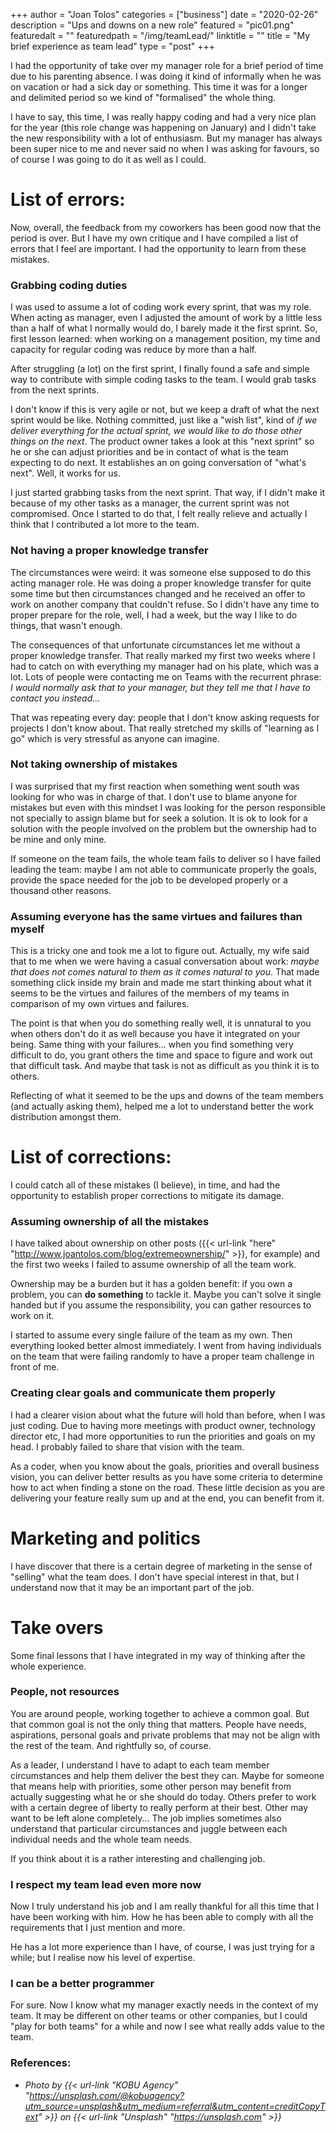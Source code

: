 +++
author = "Joan Tolos"
categories = ["business"]
date = "2020-02-26"
description = "Ups and downs on a new role"
featured = "pic01.png"
featuredalt = ""
featuredpath = "/img/teamLead/"
linktitle = ""
title = "My brief experience as team lead"
type = "post"
+++

I had the opportunity of take over my manager role for a brief period of time due to his parenting absence. I was doing it kind of informally when he was on vacation or had a sick day or something. This time it was for a longer and delimited period so we kind of "formalised" the whole thing.

I have to say, this time, I was really happy coding and had a very nice plan for the year (this role change was happening on January) and I didn't take the new responsibility with a lot of enthusiasm. But my manager has always been super nice to me and never said no when I was asking for favours, so of course I was going to do it as well as I could.

# List of errors:

Now, overall, the feedback from my coworkers has been good now that the period is over. But I have my own critique and I have compiled a list of errors that I feel are important. I had the opportunity to learn from these mistakes.

### Grabbing coding duties

I was used to assume a lot of coding work every sprint, that was my role. When acting as manager, even I adjusted the amount of work by a little less than a half of what I normally would do, I barely made it the first sprint. So, first lesson learned: when working on a management position, my time and capacity for regular coding was reduce by more than a half.

After struggling (a lot) on the first sprint, I finally found a safe and simple way to contribute with simple coding tasks to the team. I would grab tasks from the next sprints.

I don't know if this is very agile or not, but we keep a draft of what the next sprint would be like. Nothing committed, just like a "wish list", kind of _if we deliver everything for the actual sprint, we would like to do those other things on the next_. The product owner takes a look at this "next sprint" so he or she can adjust priorities and be in contact of what is the team expecting to do next. It establishes an on going conversation of "what's next". Well, it works for us.

I just started grabbing tasks from the next sprint. That way, if I didn't make it because of my other tasks as a manager, the current sprint was not compromised. Once I started to do that, I felt really relieve and actually I think that I contributed a lot more to the team.

### Not having a proper knowledge transfer

The circumstances were weird: it was someone else supposed to do this acting manager role. He was doing a proper knowledge transfer for quite some time but then circumstances changed and he received an offer to work on another company that couldn't refuse. So I didn't have any time to proper prepare for the role, well, I had a week, but the way I like to do things, that wasn't enough.

The consequences of that unfortunate circumstances let me without a proper knowledge transfer. That really marked my first two weeks where I had to catch on with everything my manager had on his plate, which was a lot. Lots of people were contacting me on Teams with the recurrent phrase: _I would normally ask that to your manager, but they tell me that I have to contact you instead..._

That was repeating every day: people that I don't know asking requests for projects I don't know about. That really stretched my skills of "learning as I go" which is very stressful as anyone can imagine.

### Not taking ownership of mistakes

I was surprised that my first reaction when something went south was looking for who was in charge of that. I don't use to blame anyone for mistakes but even with this mindset I was looking for the person responsible not specially to assign blame but for seek a solution. It is ok to look for a solution with the people involved on the problem but the ownership had to be mine and only mine.

If someone on the team fails, the whole team fails to deliver so I have failed leading the team: maybe I am not able to communicate properly the goals, provide the space needed for the job to be developed properly or a thousand other reasons.

### Assuming everyone has the same virtues and failures than myself

This is a tricky one and took me a lot to figure out. Actually, my wife said that to me when we were having a casual conversation about work: _maybe that does not comes natural to them as it comes natural to you_. That made something click inside my brain and made me start thinking about what it seems to be the virtues and failures of the members of my teams in comparison of my own virtues and failures.

The point is that when you do something really well, it is unnatural to you when others don't do it as well because you have it integrated on your being. Same thing with your failures... when you find something very difficult to do, you grant others the time and space to figure and work out that difficult task. And maybe that task is not as difficult as you think it is to others.

Reflecting of what it seemed to be the ups and downs of the team members (and actually asking them), helped me a lot to understand better the work distribution amongst them.

# List of corrections:

I could catch all of these mistakes (I believe), in time, and had the opportunity to establish proper corrections to mitigate its damage.

### Assuming ownership of all the mistakes

I have talked about ownership on other posts ({{< url-link "here" "http://www.joantolos.com/blog/extremeownership/" >}}, for example) and the first two weeks I failed to assume ownership of all the team work.

Ownership may be a burden but it has a golden benefit: if you own a problem, you can **do something** to tackle it. Maybe you can't solve it single handed but if you assume the responsibility, you can gather resources to work on it.

I started to assume every single failure of the team as my own. Then everything looked better almost immediately. I went from having individuals on the team that were failing randomly to have a proper team challenge in front of me.

### Creating clear goals and communicate them properly

I had a clearer vision about what the future will hold than before, when I was just coding. Due to having more meetings with product owner, technology director etc, I had more opportunities to run the priorities and goals on my head. I probably failed to share that vision with the team.

As a coder, when you know about the goals, priorities and overall business vision, you can deliver better results as you have some criteria to determine how to act when finding a stone on the road. These little decision as you are delivering your feature really sum up and at the end, you can benefit from it.

# Marketing and politics

I have discover that there is a certain degree of marketing in the sense of "selling" what the team does. I don't have special interest in that, but I understand now that it may be an important part of the job.

# Take overs

Some final lessons that I have integrated in my way of thinking after the whole experience.

### People, not resources

You are around people, working together to achieve a common goal. But that common goal is not the only thing that matters. People have needs, aspirations, personal goals and private problems that may not be align with the rest of the team. And rightfully so, of course.

As a leader, I understand I have to adapt to each team member circumstances and help them deliver the best they can. Maybe for someone that means help with priorities, some other person may benefit from actually suggesting what he or she should do today. Others prefer to work with a certain degree of liberty to really perform at their best. Other may want to be left alone completely... The job implies sometimes also understand that particular circumstances and juggle between each individual needs and the whole team needs.

If you think about it is a rather interesting and challenging job.

### I respect my team lead even more now

Now I truly understand his job and I am really thankful for all this time that I have been working with him. How he has been able to comply with all the requirements that I just mention and more.

He has a lot more experience than I have, of course, I was just trying for a while; but I realise now his level of expertise.

###  I can be a better programmer

For sure. Now I know what my manager exactly needs in the context of my team. It may be different on other teams or other companies, but I could "play for both teams" for a while and now I see what really adds value to the team.

### References:
* _Photo by {{< url-link "KOBU Agency" "https://unsplash.com/@kobuagency?utm_source=unsplash&utm_medium=referral&utm_content=creditCopyText" >}} on {{< url-link "Unsplash" "https://unsplash.com" >}}_
